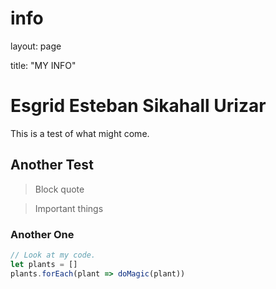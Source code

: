 # info

layout: page

title: "MY INFO"

<!-- permalink: /info -->

# Esgrid Esteban Sikahall Urizar

This is a test of what might come.

## Another Test

> Block quote

> Important things

### Another One

```js
// Look at my code.
let plants = []
plants.forEach(plant => doMagic(plant))
```

